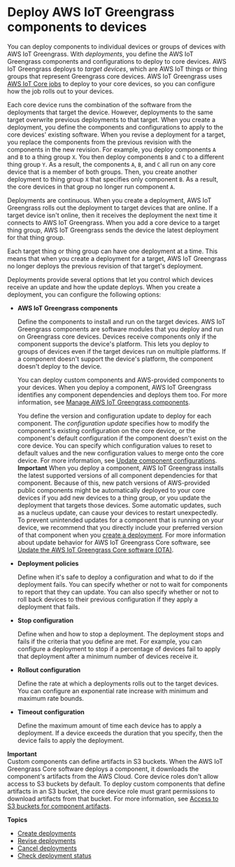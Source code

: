 # Deploy AWS IoT Greengrass components to devices<a name="manage-deployments"></a>

You can deploy components to individual devices or groups of devices with AWS IoT Greengrass\. With *deployments*, you define the AWS IoT Greengrass components and configurations to deploy to core devices\. AWS IoT Greengrass deploys to *target devices*, which are AWS IoT things or thing groups that represent Greengrass core devices\. AWS IoT Greengrass uses [AWS IoT Core jobs](https://docs.aws.amazon.com/iot/latest/developerguide/iot-jobs.html) to deploy to your core devices, so you can configure how the job rolls out to your devices\.

Each core device runs the combination of the software from the deployments that target the device\. However, deployments to the same target overwrite previous deployments to that target\. When you create a deployment, you define the components and configurations to apply to the core devices' existing software\. When you revise a deployment for a target, you replace the components from the previous revision with the components in the new revision\. For example, you deploy components `A` and `B` to a thing group `X`\. You then deploy components `B` and `C` to a different thing group `Y`\. As a result, the components `A`, `B`, and `C` all run on any core device that is a member of both groups\. Then, you create another deployment to thing group `X` that specifies only component `B`\. As a result, the core devices in that group no longer run component `A`\.

Deployments are continuous\. When you create a deployment, AWS IoT Greengrass rolls out the deployment to target devices that are online\. If a target device isn't online, then it receives the deployment the next time it connects to AWS IoT Greengrass\. When you add a core device to a target thing group, AWS IoT Greengrass sends the device the latest deployment for that thing group\.

Each target thing or thing group can have one deployment at a time\. This means that when you create a deployment for a target, AWS IoT Greengrass no longer deploys the previous revision of that target's deployment\.

Deployments provide several options that let you control which devices receive an update and how the update deploys\. When you create a deployment, you can configure the following options:
+ **AWS IoT Greengrass components**

  Define the components to install and run on the target devices\. AWS IoT Greengrass components are software modules that you deploy and run on Greengrass core devices\. Devices receive components only if the component supports the device's platform\. This lets you deploy to groups of devices even if the target devices run on multiple platforms\. If a component doesn't support the device's platform, the component doesn't deploy to the device\.

  You can deploy custom components and AWS\-provided components to your devices\. When you deploy a component, AWS IoT Greengrass identifies any component dependencies and deploys them too\. For more information, see [Manage AWS IoT Greengrass components](manage-components.md)\.

  You define the version and configuration update to deploy for each component\. The *configuration update* specifies how to modify the component's existing configuration on the core device, or the component's default configuration if the component doesn't exist on the core device\. You can specify which configuration values to reset to default values and the new configuration values to merge onto the core device\. For more information, see [Update component configurations](update-component-configurations.md)\.
**Important**  <a name="component-patch-update-note"></a>
<a name="component-patch-update"></a>When you deploy a component, AWS IoT Greengrass installs the latest supported versions of all component dependencies for that component\. Because of this, new patch versions of AWS\-provided public components might be automatically deployed to your core devices if you add new devices to a thing group, or you update the deployment that targets those devices\. Some automatic updates, such as a nucleus update, can cause your devices to restart unexpectedly\.   
<a name="component-version-pinning"></a>To prevent unintended updates for a component that is running on your device, we recommend that you directly include your preferred version of that component when you [create a deployment](create-deployments.md)\. For more information about update behavior for AWS IoT Greengrass Core software, see [Update the AWS IoT Greengrass Core software \(OTA\)](update-greengrass-core-v2.md)\.
+ **Deployment policies**

  Define when it's safe to deploy a configuration and what to do if the deployment fails\. You can specify whether or not to wait for components to report that they can update\. You can also specify whether or not to roll back devices to their previous configuration if they apply a deployment that fails\.
+ **Stop configuration**

  Define when and how to stop a deployment\. The deployment stops and fails if the criteria that you define are met\. For example, you can configure a deployment to stop if a percentage of devices fail to apply that deployment after a minimum number of devices receive it\.
+ **Rollout configuration**

  Define the rate at which a deployments rolls out to the target devices\. You can configure an exponential rate increase with minimum and maximum rate bounds\.
+ **Timeout configuration**

  Define the maximum amount of time each device has to apply a deployment\. If a device exceeds the duration that you specify, then the device fails to apply the deployment\.

**Important**  
Custom components can define artifacts in S3 buckets\. When the AWS IoT Greengrass Core software deploys a component, it downloads the component's artifacts from the AWS Cloud\. Core device roles don't allow access to S3 buckets by default\. To deploy custom components that define artifacts in an S3 bucket, the core device role must grant permissions to download artifacts from that bucket\. For more information, see [Access to S3 buckets for component artifacts](device-service-role.md#device-service-role-access-s3-bucket)\.

**Topics**
+ [Create deployments](create-deployments.md)
+ [Revise deployments](revise-deployments.md)
+ [Cancel deployments](cancel-deployments.md)
+ [Check deployment status](check-deployment-status.md)